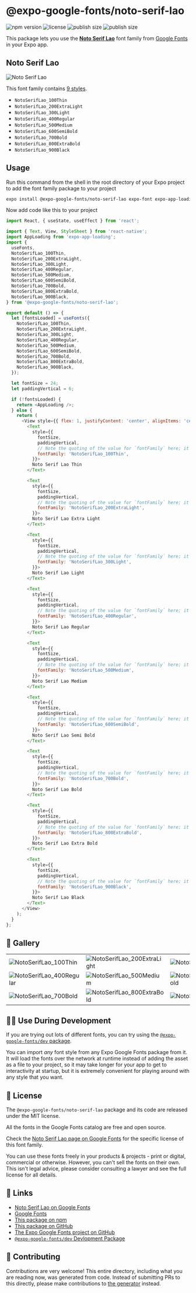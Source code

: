 # @expo-google-fonts/noto-serif-lao

![npm version](https://flat.badgen.net/npm/v/@expo-google-fonts/noto-serif-lao)
![license](https://flat.badgen.net/github/license/expo/google-fonts)
![publish size](https://flat.badgen.net/packagephobia/install/@expo-google-fonts/noto-serif-lao)
![publish size](https://flat.badgen.net/packagephobia/publish/@expo-google-fonts/noto-serif-lao)

This package lets you use the [**Noto Serif Lao**](https://fonts.google.com/specimen/Noto+Serif+Lao) font family from [Google Fonts](https://fonts.google.com/) in your Expo app.

## Noto Serif Lao

![Noto Serif Lao](./font-family.png)

This font family contains [9 styles](#-gallery).

- `NotoSerifLao_100Thin`
- `NotoSerifLao_200ExtraLight`
- `NotoSerifLao_300Light`
- `NotoSerifLao_400Regular`
- `NotoSerifLao_500Medium`
- `NotoSerifLao_600SemiBold`
- `NotoSerifLao_700Bold`
- `NotoSerifLao_800ExtraBold`
- `NotoSerifLao_900Black`

## Usage

Run this command from the shell in the root directory of your Expo project to add the font family package to your project
```sh
expo install @expo-google-fonts/noto-serif-lao expo-font expo-app-loading
```

Now add code like this to your project
```js
import React, { useState, useEffect } from 'react';

import { Text, View, StyleSheet } from 'react-native';
import AppLoading from 'expo-app-loading';
import {
  useFonts,
  NotoSerifLao_100Thin,
  NotoSerifLao_200ExtraLight,
  NotoSerifLao_300Light,
  NotoSerifLao_400Regular,
  NotoSerifLao_500Medium,
  NotoSerifLao_600SemiBold,
  NotoSerifLao_700Bold,
  NotoSerifLao_800ExtraBold,
  NotoSerifLao_900Black,
} from '@expo-google-fonts/noto-serif-lao';

export default () => {
  let [fontsLoaded] = useFonts({
    NotoSerifLao_100Thin,
    NotoSerifLao_200ExtraLight,
    NotoSerifLao_300Light,
    NotoSerifLao_400Regular,
    NotoSerifLao_500Medium,
    NotoSerifLao_600SemiBold,
    NotoSerifLao_700Bold,
    NotoSerifLao_800ExtraBold,
    NotoSerifLao_900Black,
  });

  let fontSize = 24;
  let paddingVertical = 6;

  if (!fontsLoaded) {
    return <AppLoading />;
  } else {
    return (
      <View style={{ flex: 1, justifyContent: 'center', alignItems: 'center' }}>
        <Text
          style={{
            fontSize,
            paddingVertical,
            // Note the quoting of the value for `fontFamily` here; it expects a string!
            fontFamily: 'NotoSerifLao_100Thin',
          }}>
          Noto Serif Lao Thin
        </Text>

        <Text
          style={{
            fontSize,
            paddingVertical,
            // Note the quoting of the value for `fontFamily` here; it expects a string!
            fontFamily: 'NotoSerifLao_200ExtraLight',
          }}>
          Noto Serif Lao Extra Light
        </Text>

        <Text
          style={{
            fontSize,
            paddingVertical,
            // Note the quoting of the value for `fontFamily` here; it expects a string!
            fontFamily: 'NotoSerifLao_300Light',
          }}>
          Noto Serif Lao Light
        </Text>

        <Text
          style={{
            fontSize,
            paddingVertical,
            // Note the quoting of the value for `fontFamily` here; it expects a string!
            fontFamily: 'NotoSerifLao_400Regular',
          }}>
          Noto Serif Lao Regular
        </Text>

        <Text
          style={{
            fontSize,
            paddingVertical,
            // Note the quoting of the value for `fontFamily` here; it expects a string!
            fontFamily: 'NotoSerifLao_500Medium',
          }}>
          Noto Serif Lao Medium
        </Text>

        <Text
          style={{
            fontSize,
            paddingVertical,
            // Note the quoting of the value for `fontFamily` here; it expects a string!
            fontFamily: 'NotoSerifLao_600SemiBold',
          }}>
          Noto Serif Lao Semi Bold
        </Text>

        <Text
          style={{
            fontSize,
            paddingVertical,
            // Note the quoting of the value for `fontFamily` here; it expects a string!
            fontFamily: 'NotoSerifLao_700Bold',
          }}>
          Noto Serif Lao Bold
        </Text>

        <Text
          style={{
            fontSize,
            paddingVertical,
            // Note the quoting of the value for `fontFamily` here; it expects a string!
            fontFamily: 'NotoSerifLao_800ExtraBold',
          }}>
          Noto Serif Lao Extra Bold
        </Text>

        <Text
          style={{
            fontSize,
            paddingVertical,
            // Note the quoting of the value for `fontFamily` here; it expects a string!
            fontFamily: 'NotoSerifLao_900Black',
          }}>
          Noto Serif Lao Black
        </Text>
      </View>
    );
  }
};

```

## 🔡 Gallery


||||
|-|-|-|
|![NotoSerifLao_100Thin](./NotoSerifLao_100Thin.ttf.png)|![NotoSerifLao_200ExtraLight](./NotoSerifLao_200ExtraLight.ttf.png)|![NotoSerifLao_300Light](./NotoSerifLao_300Light.ttf.png)||
|![NotoSerifLao_400Regular](./NotoSerifLao_400Regular.ttf.png)|![NotoSerifLao_500Medium](./NotoSerifLao_500Medium.ttf.png)|![NotoSerifLao_600SemiBold](./NotoSerifLao_600SemiBold.ttf.png)||
|![NotoSerifLao_700Bold](./NotoSerifLao_700Bold.ttf.png)|![NotoSerifLao_800ExtraBold](./NotoSerifLao_800ExtraBold.ttf.png)|![NotoSerifLao_900Black](./NotoSerifLao_900Black.ttf.png)||


## 👩‍💻 Use During Development

If you are trying out lots of different fonts, you can try using the [`@expo-google-fonts/dev` package](https://github.com/expo/google-fonts/tree/master/font-packages/dev#readme).

You can import *any* font style from any Expo Google Fonts package from it. It will load the fonts
over the network at runtime instead of adding the asset as a file to your project, so it may take longer
for your app to get to interactivity at startup, but it is extremely convenient
for playing around with any style that you want.

## 📖 License

The `@expo-google-fonts/noto-serif-lao` package and its code are released under the MIT license.

All the fonts in the Google Fonts catalog are free and open source.

Check the [Noto Serif Lao page on Google Fonts](https://fonts.google.com/specimen/Noto+Serif+Lao) for the specific license of this font family.

You can use these fonts freely in your products & projects - print or digital, commercial or otherwise. However, you can't sell the fonts on their own. This isn't legal advice, please consider consulting a lawyer and see the full license for all details.

## 🔗 Links

- [Noto Serif Lao on Google Fonts](https://fonts.google.com/specimen/Noto+Serif+Lao)
- [Google Fonts](https://fonts.google.com/)
- [This package on npm](https://www.npmjs.com/package/@expo-google-fonts/noto-serif-lao)
- [This package on GitHub](https://github.com/expo/google-fonts/tree/master/font-packages/noto-serif-lao)
- [The Expo Google Fonts project on GitHub](https://github.com/expo/google-fonts)
- [`@expo-google-fonts/dev` Devlopment Package](https://github.com/expo/google-fonts/tree/master/font-packages/dev)

## 🤝 Contributing

Contributions are very welcome! This entire directory, including what you are reading now, was generated from code. Instead of submitting PRs to this directly, please make contributions to [the generator](https://github.com/expo/google-fonts/tree/master/packages/generator) instead.
